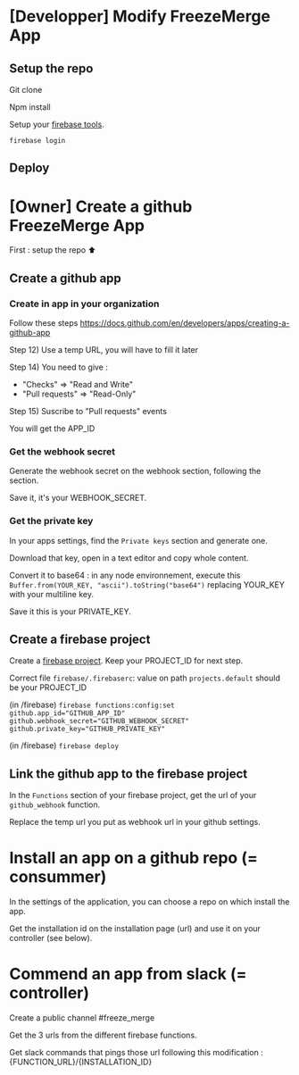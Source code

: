 # [Developper] Modify FreezeMerge App

## Setup the repo

Git clone

Npm install

Setup your [firebase tools](https://firebase.google.com/docs/functions/get-started?authuser=0#set-up-node.js-and-the-firebase-cli).

`firebase login`

## Deploy

# [Owner] Create a github FreezeMerge App

First : setup the repo ⬆

## Create a github app

### Create in app in your organization

Follow these steps https://docs.github.com/en/developers/apps/creating-a-github-app

Step 12) Use a temp URL, you will have to fill it later

Step 14) You need to give :

- "Checks" => "Read and Write"
- "Pull requests" => "Read-Only"

Step 15) Suscribe to "Pull requests" events

You will get the APP_ID

### Get the webhook secret

Generate the webhook secret on the webhook section, following the section.

Save it, it's your WEBHOOK_SECRET.

### Get the private key

In your apps settings, find the `Private keys` section and generate one.

Download that key, open in a text editor and copy whole content.

Convert it to base64 : in any node environnement, execute this `Buffer.from(YOUR_KEY, "ascii").toString("base64")` replacing YOUR_KEY with your multiline key.

Save it this is your PRIVATE_KEY.

## Create a firebase project

Create a [firebase project](https://firebase.google.com/docs/functions/get-started?authuser=0#create-a-firebase-project).
Keep your PROJECT_ID for next step.

Correct file `firebase/.firebaserc`: value on path `projects.default` should be your PROJECT_ID

(in /firebase) `firebase functions:config:set github.app_id="GITHUB_APP_ID" github.webhook_secret="GITHUB_WEBHOOK_SECRET" github.private_key="GITHUB_PRIVATE_KEY"`

(in /firebase) `firebase deploy`

## Link the github app to the firebase project

In the `Functions` section of your firebase project, get the url of your `github_webhook` function.

Replace the temp url you put as webhook url in your github settings.

# Install an app on a github repo (= consummer)

In the settings of the application, you can choose a repo on which install the app.

Get the installation id on the installation page (url) and use it on your controller (see below).

# Commend an app from slack (= controller)

Create a public channel #freeze_merge

Get the 3 urls from the different firebase functions.

Get slack commands that pings those url following this modification : {FUNCTION_URL}/{INSTALLATION_ID}
